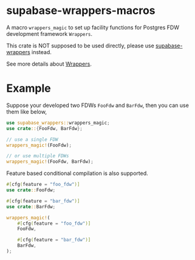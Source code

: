 # supabase-wrappers-macros

A macro `wrappers_magic` to set up facility functions for Postgres FDW
development framework `Wrappers`.

This crate is NOT supposed to be used directly, please use [supabase-wrappers](https://github.com/supabase/wrappers/tree/main/supabase-wrappers) instead.

See more details about [Wrappers](https://github.com/supabase/wrappers).

# Example

Suppose your developed two FDWs `FooFdw` and `BarFdw`, then you can use them
like below,

```rust
use supabase_wrappers::wrappers_magic;
use crate::{FooFdw, BarFdw};

// use a single FDW
wrappers_magic!(FooFdw);

// or use multiple FDWs
wrappers_magic!(FooFdw, BarFdw);
```

Feature based conditional compilation is also supported.

```rust
#[cfg(feature = "foo_fdw")]
use crate::FooFdw;

#[cfg(feature = "bar_fdw")]
use crate::BarFdw;

wrappers_magic!(
    #[cfg(feature = "foo_fdw")]
    FooFdw,

    #[cfg(feature = "bar_fdw")]
    BarFdw,
);
```

